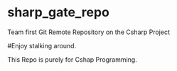 # sharp_gate_repo
Team first Git Remote Repository on the Csharp Project


#Enjoy stalking around.


This Repo is purely for Cshap Programming. 
